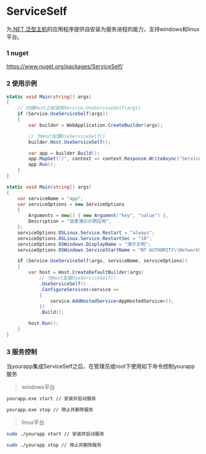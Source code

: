 # ServiceSelf
为[.NET 泛型主机](https://learn.microsoft.com/zh-cn/dotnet/core/extensions/generic-host)的应用程序提供自安装为服务进程的能力，支持windows和linux平台。

### 1 nuget
https://www.nuget.org/packages/ServiceSelf/

### 2 使用示例
```csharp
static void Main(string[] args)
{
    // 创建Host之前调用Service.UseServiceSelf(args)
    if (Service.UseServiceSelf(args))
    {
        var builder = WebApplication.CreateBuilder(args);

        // 为Host配置UseServiceSelf()
        builder.Host.UseServiceSelf();

        var app = builder.Build();
        app.MapGet("/", context => context.Response.WriteAsync("ServiceSelf"));
        app.Run();
    }
}
```

```csharp
static void Main(string[] args)
{
    var serviceName = "app";
    var serviceOptions = new ServiceOptions
    {
        Arguments = new[] { new Argument("key", "value") },
        Description = "这是演示示例应用",
    };
    serviceOptions.OSLinux.Service.Restart = "always";
    serviceOptions.OSLinux.Service.RestartSec = "10";
    serviceOptions.OSWindows.DisplayName = "演示示例";
    serviceOptions.OSWindows.ServiceStartName = "NT AUTHORITY\\NetworkService";

    if (Service.UseServiceSelf(args, serviceName, serviceOptions))
    {
        var host = Host.CreateDefaultBuilder(args)
            // 为Host配置UseServiceSelf()
            .UseServiceSelf()
            .ConfigureServices(service =>
            {
                service.AddHostedService<AppHostedService>();
            })
            .Build();

        host.Run();
    }
}
```

### 3 服务控制
当yourapp集成ServiceSelf之后，在管理员或root下使用如下命令控制yourapp服务

> windows平台

```bat
yourapp.exe start // 安装并启动服务
```

```bat
yourapp.exe stop // 停止并删除服务
```

> linux平台

```bash
sudo ./yourapp start // 安装并启动服务
```

```bash
sudo ./yourapp stop // 停止并删除服务
```